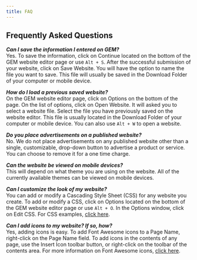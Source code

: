 ```yaml
---
title: FAQ
---
```

## Frequently Asked Questions

_**Can I save the information I entered on GEM?**_  
Yes.  To save the information, click on Continue located on the bottom of the GEM website editor page or use `Alt + S`.  After the successful submission of your website, click on Save Website.  You will have the option to name the file you want to save.  This file will usually be saved in the Download Folder of your computer or mobile device.

_**How do I load a previous saved website?**_  
On the GEM website editor page, click on Options on the bottom of the page.  On the list of options, click on Open Website.  It will asked you to select a website file.  Select the file you have previously saved on the website editor.  This file is usually located in the Download Folder of your computer or mobile device.  You can also use `Alt + W` to open a website.

_**Do you place advertisements on a published website?**_  
No.  We do not place advertisements on any published website other than a single, customizable, drop-down button to advertise a product or service.  You can choose to remove it for a one time charge.

_**Can the website be viewed on mobile devices?**_  
This will depend on what theme you are using on the website.  All of the currently available themes can be viewed on mobile devices.

_**Can I customize the look of my website?**_  
You can add or modify a Cascading Style Sheet (CSS) for any website you create.  To add or modify a CSS, click on Options located on the bottom of the GEM website editor page or use `Alt + O`.  In the Options window, click on Edit CSS.  For CSS examples, [click here](http://www.w3schools.com/css/css_examples.asp).

_**Can I add icons to my website? If so, how?**_  
Yes, adding icons is easy.  To add Font Awesome icons to a Page Name, right-click on the Page Name field.  To add icons in the contents of any page, use the Insert Icon toolbar button, or right-click on the toolbar of the contents area.  For more information on Font Awesome icons, [click here](http://fontawesome.io).